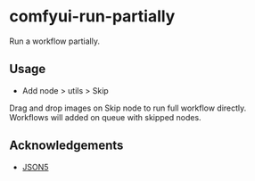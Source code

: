 # comfyui-run-partially

Run a workflow partially.

## Usage  

- Add node > utils > Skip

Drag and drop images on Skip node to run full workflow directly.  
Workflows will added on queue with skipped nodes.  

## Acknowledgements

- [JSON5](https://json5.org/)